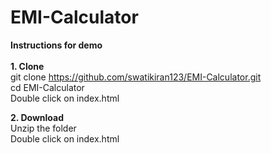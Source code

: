 # EMI-Calculator

<b>Instructions for demo</b> <br><br>
<b>1. Clone</b><br>
git clone https://github.com/swatikiran123/EMI-Calculator.git<br>
cd EMI-Calculator<br>
Double click on index.html<br>

<b>2. Download</b><br>
Unzip the folder<br>
Double click on index.html<br>


